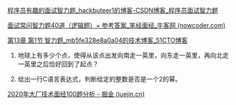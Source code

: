 [程序员有趣的面试智力题_hackbuteer1的博客-CSDN博客_程序员面试智力题](https://blog.csdn.net/hackbuteer1/article/details/6726419)

[面试常问智力题40道（逻辑题）+ 参考答案_笔经面经_牛客网 (nowcoder.com)](https://www.nowcoder.com/discuss/526897)

[第13章 第1节 智力题_mb5fe328e8a0a04的技术博客_51CTO博客](https://blog.51cto.com/u_15065850/2581371)

1. 地球上有多少个点，使得从该点出发向南走一英里，向东走一英里，再向北走一英里之后恰好回到了起点？

2. 给出一行C语言表达式，判断给定的整数是否是一个2的幂。

[2020年大厂技术面经100题分析 - 掘金 (juejin.cn)](https://juejin.cn/post/6844904089650724872)

